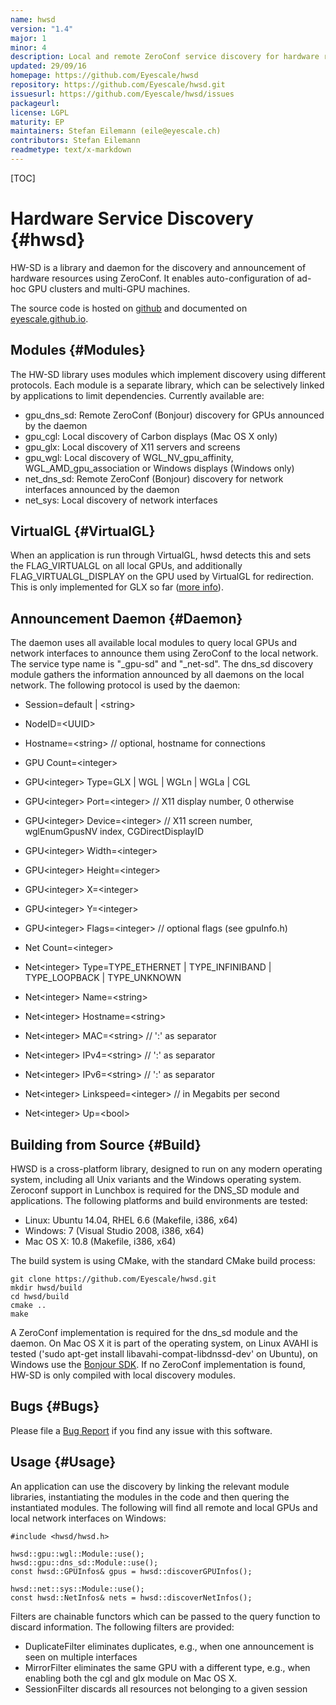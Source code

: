 ```yaml
---
name: hwsd
version: "1.4"
major: 1
minor: 4
description: Local and remote ZeroConf service discovery for hardware resources
updated: 29/09/16
homepage: https://github.com/Eyescale/hwsd
repository: https://github.com/Eyescale/hwsd.git
issuesurl: https://github.com/Eyescale/hwsd/issues
packageurl: 
license: LGPL
maturity: EP
maintainers: Stefan Eilemann (eile@eyescale.ch)
contributors: Stefan Eilemann
readmetype: text/x-markdown
---
```

[TOC]

# Hardware Service Discovery {#hwsd}

HW-SD is a library and daemon for the discovery and announcement of
hardware resources using ZeroConf. It enables auto-configuration
of ad-hoc GPU clusters and multi-GPU machines.

The source code is hosted on
[github](https://github.com/Eyescale/hwsd) and documented on
[eyescale.github.io](https://eyescale.github.io/#hwsd).

## Modules {#Modules}

The HW-SD library uses modules which implement discovery using different
protocols. Each module is a separate library, which can be selectively
linked by applications to limit dependencies. Currently available are:

- gpu_dns_sd: Remote ZeroConf (Bonjour) discovery for GPUs announced by
  the daemon
- gpu_cgl: Local discovery of Carbon displays (Mac OS X only)
- gpu_glx: Local discovery of X11 servers and screens
- gpu_wgl: Local discovery of WGL_NV_gpu_affinity, WGL_AMD_gpu_association
  or Windows displays (Windows only)
- net_dns_sd: Remote ZeroConf (Bonjour) discovery for network interfaces
  announced by the daemon
- net_sys: Local discovery of network interfaces

## VirtualGL {#VirtualGL}

When an application is run through VirtualGL, hwsd detects this and
sets the FLAG\_VIRTUALGL on all local GPUs, and additionally
FLAG\_VIRTUALGL\_DISPLAY on the GPU used by VirtualGL for
redirection. This is only implemented for GLX so far
([more info](https://github.com/Eyescale/Equalizer/issues/67)).

## Announcement Daemon {#Daemon}

The daemon uses all available local modules to query local GPUs and
network interfaces to announce them using ZeroConf to the local
network. The service type name is "_gpu-sd" and "_net-sd". The dns_sd
discovery module gathers the information announced by all daemons on the
local network. The following protocol is used by the daemon:

* Session=default | &lt;string&gt;
* NodeID=&lt;UUID&gt;
* Hostname=&lt;string&gt; // optional, hostname for connections

* GPU Count=&lt;integer&gt;
* GPU&lt;integer&gt; Type=GLX | WGL | WGLn | WGLa | CGL
* GPU&lt;integer&gt; Port=&lt;integer&gt; // X11 display number, 0 otherwise
* GPU&lt;integer&gt; Device=&lt;integer&gt; // X11 screen number,
  wglEnumGpusNV index, CGDirectDisplayID
* GPU&lt;integer&gt; Width=&lt;integer&gt;
* GPU&lt;integer&gt; Height=&lt;integer&gt;
* GPU&lt;integer&gt; X=&lt;integer&gt;
* GPU&lt;integer&gt; Y=&lt;integer&gt;
* GPU&lt;integer&gt; Flags=&lt;integer&gt; // optional flags (see gpuInfo.h)

* Net Count=&lt;integer&gt;
* Net&lt;integer&gt; Type=TYPE_ETHERNET | TYPE_INFINIBAND | TYPE_LOOPBACK | TYPE_UNKNOWN
* Net&lt;integer&gt; Name=&lt;string&gt;
* Net&lt;integer&gt; Hostname=&lt;string&gt;
* Net&lt;integer&gt; MAC=&lt;string&gt; // ':' as separator
* Net&lt;integer&gt; IPv4=&lt;string&gt; // ':' as separator
* Net&lt;integer&gt; IPv6=&lt;string&gt; // ':' as separator
* Net&lt;integer&gt; Linkspeed=&lt;integer&gt; // in Megabits per second
* Net&lt;integer&gt; Up=&lt;bool&gt;

## Building from Source {#Build}

HWSD is a cross-platform library, designed to run on any modern
operating system, including all Unix variants and the Windows operating
system.  Zeroconf support in Lunchbox is required for the DNS_SD module
and applications. The following platforms and build environments are
tested:

* Linux: Ubuntu 14.04, RHEL 6.6 (Makefile, i386, x64)
* Windows: 7 (Visual Studio 2008, i386, x64)
* Mac OS X: 10.8 (Makefile, i386, x64)

The build system is using CMake, with the standard CMake build process:

    git clone https://github.com/Eyescale/hwsd.git
    mkdir hwsd/build
    cd hwsd/build
    cmake ..
    make

A ZeroConf implementation is required for the dns_sd module and the
daemon. On Mac OS X it is part of the operating system, on Linux AVAHI
is tested ('sudo apt-get install libavahi-compat-libdnssd-dev' on
Ubuntu), on Windows use the
[Bonjour SDK](https://developer.apple.com/downloads/index.action?q=Bonjour%20SDK%20for%20Windows).
If no ZeroConf implementation is found, HW-SD is only compiled with
local discovery modules.

## Bugs {#Bugs}

Please file a [Bug Report](https://github.com/Eyescale/hwsd/issues) if
you find any issue with this software.

## Usage {#Usage}

An application can use the discovery by linking the relevant module
libraries, instantiating the modules in the code and then quering the
instantiated modules. The following will find all remote and local GPUs
and local network interfaces on Windows:

    #include <hwsd/hwsd.h>

    hwsd::gpu::wgl::Module::use();
    hwsd::gpu::dns_sd::Module::use();
    const hwsd::GPUInfos& gpus = hwsd::discoverGPUInfos();

    hwsd::net::sys::Module::use();
    const hwsd::NetInfos& nets = hwsd::discoverNetInfos();

Filters are chainable functors which can be passed to the query function
to discard information. The following filters are provided:

* DuplicateFilter eliminates duplicates, e.g., when one announcement is
  seen on multiple interfaces
* MirrorFilter eliminates the same GPU with a different type, e.g., when
  enabling both the cgl and glx module on Mac OS X.
* SessionFilter discards all resources not belonging to a given session

